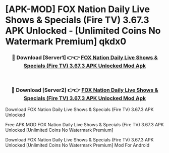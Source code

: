 # [APK-MOD] FOX Nation  Daily Live Shows & Specials (Fire TV) 3.67.3 APK Unlocked - [Unlimited Coins No Watermark Premium] qkdx0



<div align="center">
<h3>🔴 Download [Server1] 👉👉 <a href="https://momento.my/?title=FOX_Nation__Daily_Live_Shows_&_Specials_(Fire_TV)_3.67.3_APK_Unlocked">FOX Nation  Daily Live Shows & Specials (Fire TV) 3.67.3 APK Unlocked Mod Apk</a></h3><br>

<h3>🔴 Download [Server2] 👉👉 <a href="https://momento.my/?title=FOX_Nation__Daily_Live_Shows_&_Specials_(Fire_TV)_3.67.3_APK_Unlocked">FOX Nation  Daily Live Shows & Specials (Fire TV) 3.67.3 APK Unlocked Mod Apk</a></h3>
</div>



Download FOX Nation  Daily Live Shows & Specials (Fire TV) 3.67.3 APK Unlocked 

Free APK MOD FOX Nation  Daily Live Shows & Specials (Fire TV) 3.67.3 APK Unlocked [Unlimited Coins No Watermark Premium]

Download FOX Nation  Daily Live Shows & Specials (Fire TV) 3.67.3 APK Unlocked [Unlimited Coins No Watermark Premium] Mod For Android
